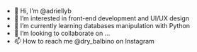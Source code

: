 - 👋 Hi, I’m @adriellyb
- 👀 I’m interested in front-end development and UI/UX design
- 🌱 I’m currently learning databases manipulation with Python
- 💞️ I’m looking to collaborate on ...
- 📫 How to reach me @dry_balbino on Instagram

<!---
adriellyb/adriellyb is a ✨ special ✨ repository because its `README.md` (this file) appears on your GitHub profile.
You can click the Preview link to take a look at your changes.
--->
